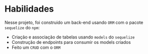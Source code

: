# Habilidades 

Nesse projeto, foi construido um back-end usando `ORM` com o pacote `sequelize` do `npm`:
 - Criação e associação de tabelas usando `models` do `sequelize`
 - Construção de endpoints para consumir os models criados
 - Feito um `CRUD` com o `ORM`

